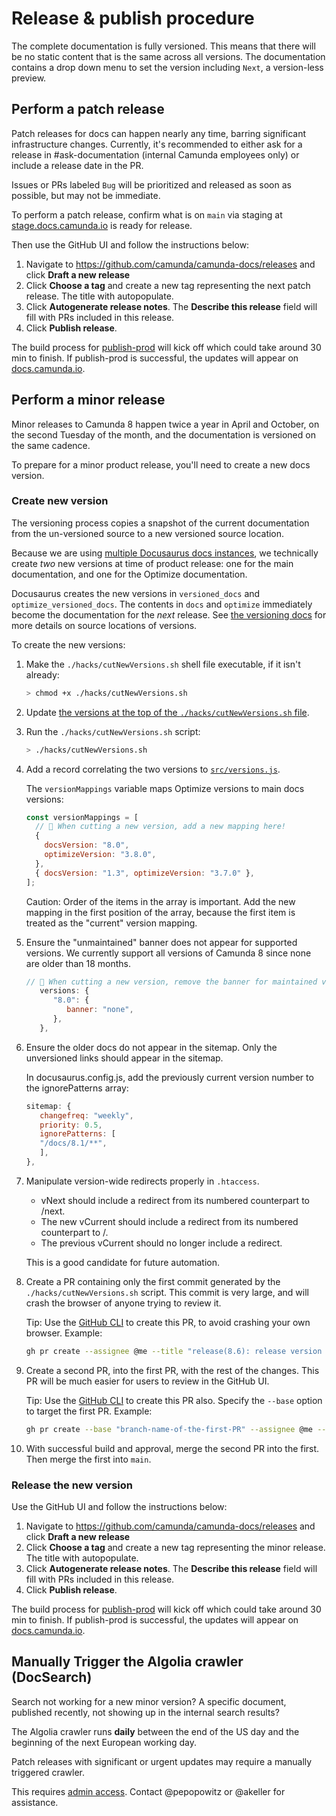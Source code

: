 # Release & publish procedure

The complete documentation is fully versioned. This means that there will be no static content that is the same across all versions. The documentation contains a drop down menu to set the version including `Next`, a version-less preview.

## Perform a patch release

Patch releases for docs can happen nearly any time, barring significant infrastructure changes. Currently, it's recommended to either ask for a release in #ask-documentation (internal Camunda employees only) or include a release date in the PR.

Issues or PRs labeled `Bug` will be prioritized and released as soon as possible, but may not be immediate.

To perform a patch release, confirm what is on `main` via staging at [stage.docs.camunda.io](https://stage.docs.camunda.io) is ready for release.

Then use the GitHub UI and follow the instructions below:

1. Navigate to https://github.com/camunda/camunda-docs/releases and click **Draft a new release**
2. Click **Choose a tag** and create a new tag representing the next patch release. The title with autopopulate.
3. Click **Autogenerate release notes**. The **Describe this release** field will fill with PRs included in this release.
4. Click **Publish release**.

The build process for [publish-prod](https://github.com/camunda/camunda-docs/actions/workflows/publish-prod.yaml) will kick off which could take around 30 min to finish. If publish-prod is successful, the updates will appear on [docs.camunda.io](https://docs.camunda.io).

## Perform a minor release

Minor releases to Camunda 8 happen twice a year in April and October, on the second Tuesday of the month, and the documentation is versioned on the same cadence.

To prepare for a minor product release, you'll need to create a new docs version.

### Create new version

The versioning process copies a snapshot of the current documentation from the un-versioned source to a new versioned source location.

Because we are using [multiple Docusaurus docs instances](./versioning.md#instances-docs-vs-optimize), we technically create _two_ new versions at time of product release: one for the main documentation, and one for the Optimize documentation.

Docusaurus creates the new versions in `versioned_docs` and `optimize_versioned_docs`. The contents in `docs` and `optimize` immediately become the documentation for the _next_ release. See [the versioning docs](./versioning.md#structure) for more details on source locations of versions.

To create the new versions:

1. Make the `./hacks/cutNewVersions.sh` shell file executable, if it isn't already:

   ```bash
   > chmod +x ./hacks/cutNewVersions.sh
   ```

2. Update [the versions at the top of the `./hacks/cutNewVersions.sh` file](../hacks/cutNewVersions.sh#L4-L8).
3. Run the `./hacks/cutNewVersions.sh` script:

   ```bash
   > ./hacks/cutNewVersions.sh
   ```

4. Add a record correlating the two versions to [`src/versions.js`](../src/versions.js#L16-L30).

   The `versionMappings` variable maps Optimize versions to main docs versions:

   ```javascript
   const versionMappings = [
     // 👋 When cutting a new version, add a new mapping here!
     {
       docsVersion: "8.0",
       optimizeVersion: "3.8.0",
     },
     { docsVersion: "1.3", optimizeVersion: "3.7.0" },
   ];
   ```

   Caution: Order of the items in the array is important. Add the new mapping in the first position of the array, because the first item is treated as the "current" version mapping.

5. Ensure the "unmaintained" banner does not appear for supported versions. We currently support all versions of Camunda 8 since none are older than 18 months.

   ```javascript
   // 👋 When cutting a new version, remove the banner for maintained versions by adding an entry. Remove the entry to versions >18 months old.
      versions: {
         "8.0": {
            banner: "none",
         },
      },
   ```

6. Ensure the older docs do not appear in the sitemap. Only the unversioned links should appear in the sitemap.

   In docusaurus.config.js, add the previously current version number to the ignorePatterns array:

   ```javascript
   sitemap: {
      changefreq: "weekly",
      priority: 0.5,
      ignorePatterns: [
      "/docs/8.1/**",
      ],
   },
   ```

7. Manipulate version-wide redirects properly in `.htaccess`.

   - vNext should include a redirect from its numbered counterpart to /next.
   - The new vCurrent should include a redirect from its numbered counterpart to /.
   - The previous vCurrent should no longer include a redirect.

   This is a good candidate for future automation.

8. Create a PR containing only the first commit generated by the `./hacks/cutNewVersions.sh` script. This commit is very large, and will crash the browser of anyone trying to review it.

   Tip: Use the [GitHub CLI](https://cli.github.com/) to create this PR, to avoid crashing your own browser. Example:

   ```sh
   gh pr create --assignee @me --title "release(8.6): release version 8.6 (the big PR)"
   ```

9. Create a second PR, into the first PR, with the rest of the changes. This PR will be much easier for users to review in the GitHub UI.

   Tip: Use the [GitHub CLI](https://cli.github.com/) to create this PR also. Specify the `--base` option to target the first PR. Example:

   ```sh
   gh pr create --base "branch-name-of-the-first-PR" --assignee @me --title "release(8.6): release version 8.6 (the reviewable PR)"
   ```

10. With successful build and approval, merge the second PR into the first. Then merge the first into `main`.

### Release the new version

Use the GitHub UI and follow the instructions below:

1. Navigate to https://github.com/camunda/camunda-docs/releases and click **Draft a new release**
2. Click **Choose a tag** and create a new tag representing the minor release. The title with autopopulate.
3. Click **Autogenerate release notes**. The **Describe this release** field will fill with PRs included in this release.
4. Click **Publish release**.

The build process for [publish-prod](https://github.com/camunda/camunda-docs/actions/workflows/publish-prod.yaml) will kick off which could take around 30 min to finish. If publish-prod is successful, the updates will appear on [docs.camunda.io](https://docs.camunda.io).

## Manually Trigger the Algolia crawler (DocSearch)

Search not working for a new minor version? A specific document, published recently, not showing up in the internal search results?

The Algolia crawler runs **daily** between the end of the US day and the beginning of the next European working day.

Patch releases with significant or urgent updates may require a manually triggered crawler.

This requires [admin access](https://crawler.algolia.com/admin/users/login). Contact @pepopowitz or @akeller for assistance.
